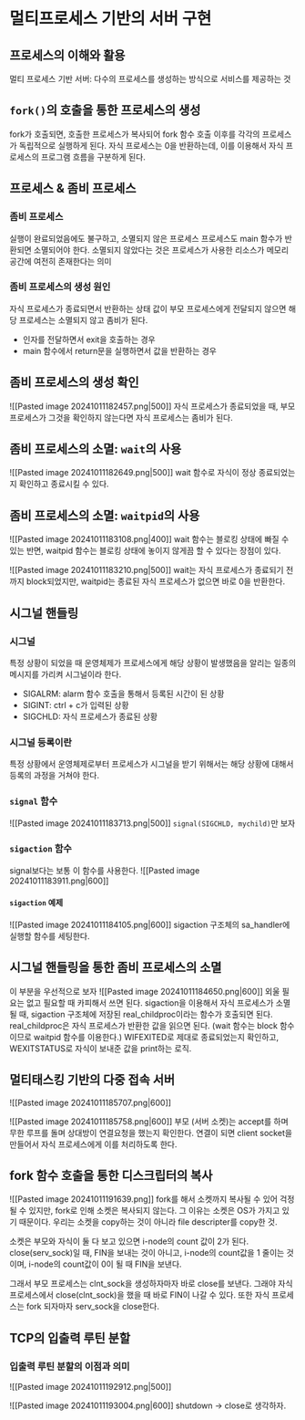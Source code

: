# 멀티프로세스 기반의 서버 구현
## 프로세스의 이해와 활용
멀티 프로세스 기반 서버: 다수의 프로세스를 생성하는 방식으로 서비스를 제공하는 것
## `fork()`의 호출을 통한 프로세스의 생성
fork가 호출되면, 호출한 프로세스가 복사되어 fork 함수 호출 이후를 각각의 프로세스가 독립적으로 실행하게 된다.
자식 프로세스는 0을 반환하는데, 이를 이용해서 자식 프로세스의 프로그램 흐름을 구분하게 된다.
## 프로세스 & 좀비 프로세스
### 좀비 프로세스
실행이 완료되었음에도 불구하고, 소멸되지 않은 프로세스
프로세스도 main 함수가 반환되면 소멸되어야 한다.
소멸되지 않았다는 것은 프로세스가 사용한 리소스가 메모리 공간에 여전히 존재한다는 의미
### 좀비 프로세스의 생성 원인
자식 프로세스가 종료되면서 반환하는 상태 값이 부모 프로세스에게 전달되지 않으면 해당 프로세스는 소멸되지 않고 좀비가 된다.
- 인자를 전달하면서 exit을 호출하는 경우
- main 함수에서 return문을 실행하면서 값을 반환하는 경우
## 좀비 프로세스의 생성 확인
![[Pasted image 20241011182457.png|500]]
자식 프로세스가 종료되었을 때, 부모 프로세스가 그것을 확인하지 않는다면 자식 프로세스는 좀비가 된다.

## 좀비 프로세스의 소멸: `wait`의 사용
![[Pasted image 20241011182649.png|500]]
wait 함수로 자식이 정상 종료되었는지 확인하고 종료시킬 수 있다.
## 좀비 프로세스의 소멸: `waitpid`의 사용
![[Pasted image 20241011183108.png|400]]
wait 함수는 블로킹 상태에 빠질 수 있는 반면, waitpid 함수는 블로킹 상태에 놓이지 않게끔 할 수 있다는 장점이 있다.

![[Pasted image 20241011183210.png|500]]
wait는 자식 프로세스가 종료되기 전까지 block되었지만, waitpid는 종료된 자식 프로세스가 없으면 바로 0을 반환한다.

## 시그널 핸들링
### 시그널
특정 상황이 되었을 때 운영체제가 프로세스에게 해당 상황이 발생했음을 알리는 일종의 메시지를 가리켜 시그널이라 한다.
- SIGALRM: alarm 함수 호출을 통해서 등록된 시간이 된 상황
- SIGINT: ctrl + c가 입력된 상황
- SIGCHLD: 자식 프로세스가 종료된 상황
### 시그널 등록이란
특정 상황에서 운영체제로부터 프로세스가 시그널을 받기 위해서는 해당 상황에 대해서 등록의 과정을 거쳐야 한다.
### `signal` 함수
![[Pasted image 20241011183713.png|500]]
`signal(SIGCHLD, mychild)`만 보자
### `sigaction` 함수
signal보다는 보통 이 함수를 사용한다. 
![[Pasted image 20241011183911.png|600]]
#### `sigaction` 예제
![[Pasted image 20241011184105.png|600]]
sigaction 구조체의 sa_handler에 실행할 함수를 세팅한다.
## 시그널 핸들링을 통한 좀비 프로세스의 소멸
이 부분을 우선적으로 보자
![[Pasted image 20241011184650.png|600]]
외울 필요는 없고 필요할 때 카피해서 쓰면 된다.
sigaction을 이용해서 자식 프로세스가 소멸 될 때, sigaction 구조체에 저장된 real_childproc이라는 함수가 호출되면 된다.
real_childproc은 자식 프로세스가 반환한 값을 읽으면 된다. (wait 함수는 block 함수이므로 waitpid 함수를 이용한다.)
WIFEXITED로 제대로 종료되었는지 확인하고, WEXITSTATUS로 자식이 보내준 값을 print하는 로직.

## 멀티태스킹 기반의 다중 접속 서버
![[Pasted image 20241011185707.png|600]]

![[Pasted image 20241011185758.png|600]]
부모 (서버 소켓)는 accept를 하며 무한 루프를 돌며 상대방이 연결요청을 했는지 확인한다.
연결이 되면 client socket을 만들어서 자식 프로세스에게 이를 처리하도록 한다.
## fork 함수 호출을 통한 디스크립터의 복사
![[Pasted image 20241011191639.png]]
fork를 해서 소켓까지 복사될 수 있어 걱정될 수 있지만, fork로 인해 소켓은 복사되지 않는다. 그 이유는 소켓은 OS가 가지고 있기 때문이다.
우리는 소켓을 copy하는 것이 아니라 file descripter를 copy한 것.

소켓은 부모와 자식이 둘 다 보고 있으면 i-node의 count 값이 2가 된다. 
close(serv_sock)일 때, FIN을 보내는 것이 아니고, i-node의 count값을 1 줄이는 것이며, i-node의 count값이 0이 될 때 FIN을 보낸다.

그래서 부모 프로세스는 clnt_sock을 생성하자마자 바로 close를 보낸다. 그래야 자식 프로세스에서 close(clnt_sock)을 했을 때 바로 FIN이 나갈 수 있다.
또한 자식 프로세스는 fork 되자마자 serv_sock을 close한다.
## TCP의 입출력 루틴 분할
### 입출력 루틴 분할의 이점과 의미
![[Pasted image 20241011192912.png|500]]

![[Pasted image 20241011193004.png|600]]
shutdown -> close로 생각하자.
